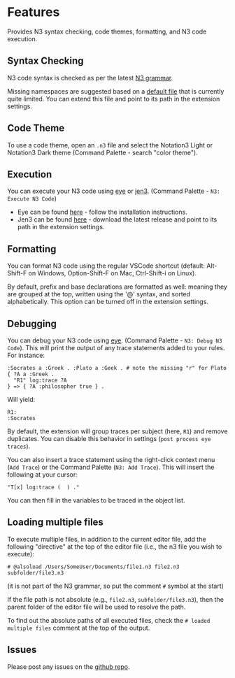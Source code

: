 # Features

Provides N3 syntax checking, code themes, formatting, and N3 code execution.


## Syntax Checking
N3 code syntax is checked as per the latest [N3 grammar](https://w3c.github.io/N3/spec/#grammar).

Missing namespaces are suggested based on a [default file](https://github.com/william-vw/vscode-extension-n3/blob/main/data/namespaces.json) that is currently quite limited. You can extend this file and point to its path in the extension settings.


## Code Theme

To use a code theme, open an `.n3` file and select the Notation3 Light or Notation3 Dark theme (Command Palette - search "color theme").


## Execution

You can execute your N3 code using [eye](https://github.com/eyereasoner/eye) or [jen3](https://github.com/william-vw/jen3). (Command Palette - `N3: Execute N3 Code`)
- Eye can be found [here](https://github.com/eyereasoner/eye/releases) - follow the installation instructions.
- Jen3 can be found [here](https://github.com/william-vw/jen3/releases) - download the latest release and point to its path in the extension settings.  


## Formatting

You can format N3 code using the regular VSCode shortcut (default: Alt-Shift-F on Windows, Option-Shift-F on Mac, Ctrl-Shift-i on Linux). 

By default, prefix and base declarations are formatted as well: 
meaning they are grouped at the top, written using the '@' syntax, and sorted alphabetically.
This option can be turned off in the extension settings.


## Debugging

You can debug your N3 code using [eye](https://github.com/eyereasoner/eye). (Command Palette - `N3: Debug N3 Code`). 
This will print the output of any trace statements added to your rules. For instance:

```
:Socrates a :Greek . :Plato a :Geek . # note the missing "r" for Plato
{ ?A a :Greek . 
  "R1" log:trace ?A
} => { ?A :philosopher true } .
```

Will yield:
```
R1:
:Socrates
```

By default, the extension will group traces per subject (here, `R1`) and remove duplicates. You can disable this behavior in settings (`post process eye traces`).  

You can also insert a trace statement using the right-click context menu (`Add Trace`) or the Command Palette (`N3: Add Trace`). This will insert the following at your cursor:

```
"T[x] log:trace (  ) ."
```

You can then fill in the variables to be traced in the object list.


## Loading multiple files
To execute multiple files, in addition to the current editor file, add the following "directive" at the top of the editor file (i.e., the n3 file you wish to execute):

```
# @alsoload /Users/SomeUser/Documents/file1.n3 file2.n3 subfolder/file3.n3
```
(it is not part of the N3 grammar, so put the comment `#` symbol at the start)

If the file path is not absolute (e.g., `file2.n3`, `subfolder/file3.n3`), then the parent folder of the editor file will be used to resolve the path.

To find out the absolute paths of all executed files, check the `# loaded multiple files` comment at the top of the output.


## Issues

Please post any issues on the [github repo](https://github.com/william-vw/vscode-extension-n3).
